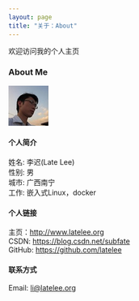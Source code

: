 ```yaml
---
layout: page
title: "关于：About"
---
```

欢迎访问我的个人主页

### About Me
![alt text](/assets/mypicture.jpg ) 

#### 个人简介
姓名: 李迟(Late Lee)  
性别: 男  
城市: 广西南宁  
工作: 嵌入式Linux，docker

#### 个人链接
主页：<http://www.latelee.org>  
CSDN: <https://blog.csdn.net/subfate>  
GitHub: <https://github.com/latelee>  

#### 联系方式
Email: li@latelee.org
